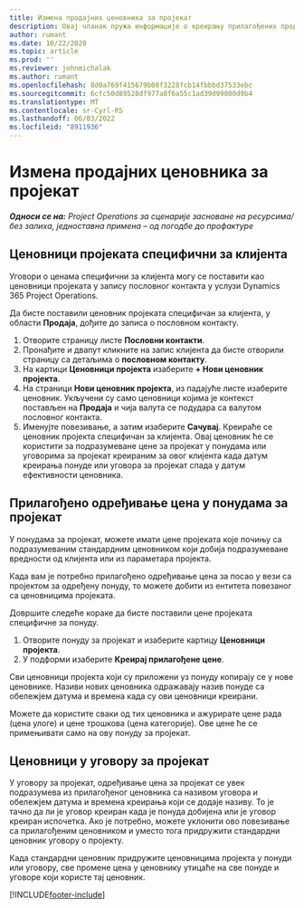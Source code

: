 ```yaml
---
title: Измена продајних ценовника за пројекат
description: Овај чланак пружа информације о креирању прилагођених продајних ценовника.
author: rumant
ms.date: 10/22/2020
ms.topic: article
ms.prod: ''
ms.reviewer: johnmichalak
ms.author: rumant
ms.openlocfilehash: 8d0a769f415679b08f3228fcb14fbbbd37533ebc
ms.sourcegitcommit: 6cfc50d89528df977a8f6a55c1ad39d99800d9b4
ms.translationtype: MT
ms.contentlocale: sr-Cyrl-RS
ms.lasthandoff: 06/03/2022
ms.locfileid: "8911936"
---
```

# <a name="override-project-sales-price-lists"></a>Измена продајних ценовника за пројекат

_**Односи се на:** Project Operations за сценарије засноване на ресурсима/без залиха, једноставна примена – од погодбе до профактуре_

## <a name="customer-specific-project-price-lists"></a>Ценовници пројеката специфични за клијента

Уговори о ценама специфични за клијента могу се поставити као ценовници пројеката у запису пословног контакта у услузи Dynamics 365 Project Operations.

Да бисте поставили ценовник пројеката специфичан за клијента, у области **Продаја**, дођите до записа о пословном контакту.

1. Отворите страницу листе **Пословни контакти**.
2. Пронађите и двапут кликните на запис клијента да бисте отворили страницу са детаљима о **пословном контакту**.
3. На картици **Ценовници пројекта** изаберите **+ Нови ценовник пројекта**.
4. На страници **Нови ценовник пројекта**, из падајуће листе изаберите ценовник. Укључени су само ценовници којима је контекст постављен на **Продаја** и чија валута се подудара са валутом пословног контакта.
5. Именујте повезивање, а затим изаберите **Сачувај**. Креираће се ценовник пројекта специфичан за клијента. Овај ценовник ће се користити за подразумеване цене за пројекат у понудама или уговорима за пројекат креираним за овог клијента када датум креирања понуде или уговора за пројекат спада у датум ефективности ценовника.

## <a name="custom-pricing-on-project-quotes"></a>Прилагођено одређивање цена у понудама за пројекат

У понудама за пројекат, можете имати цене пројеката које почињу са подразумеваним стандардним ценовником који добија подразумеване вредности од клијента или из параметара пројекта.

Када вам је потребно прилагођено одређивање цена за посао у вези са пројектом за одређену понуду, то можете добити из ентитета повезаног са ценовницима пројеката.

Довршите следеће кораке да бисте поставили цене пројеката специфичне за понуду.

1. Отворите понуду за пројекат и изаберите картицу **Ценовници пројекта**.
2. У подформи изаберите **Креирај прилагођене цене**.

Сви ценовници пројекта који су приложени уз понуду копирају се у нове ценовнике. Називи нових ценовника одражавају назив понуде са обележјем датума и времена када су ови ценовници креирани.

Можете да користите сваки од тих ценовника и ажурирате цене рада (цена улоге) и цене трошкова (цена категорије). Ове цене ће се примењивати само на ову понуду за пројекат.

## <a name="price-lists-on-a-project-contract"></a>Ценовници у уговору за пројекат

У уговору за пројекат, одређивање цена за пројекат се увек подразумева из прилагођеног ценовника са називом уговора и обележјем датума и времена креирања који се додаје називу. То је тачно да ли је уговор креиран када је понуда добијена или је уговор креиран испочетка. Ако је потребно, можете уклонити ово повезивање са прилагођеним ценовником и уместо тога придружити стандардни ценовник уговору о пројекту.

Када стандардни ценовник придружите ценовницима пројекта у понуди или уговору, све промене цена у ценовнику утицаће на све понуде и уговоре који користе тај ценовник.


[!INCLUDE[footer-include](../includes/footer-banner.md)]